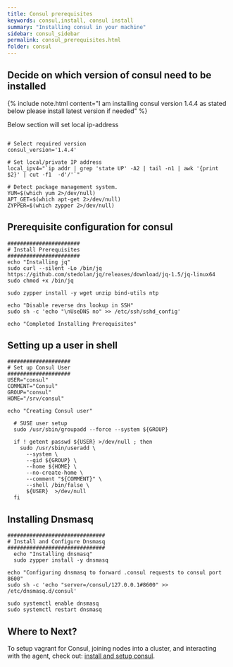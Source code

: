 ```yaml
---
title: Consul prerequisites
keywords: consul,install, consul install
summary: "Installing consul in your machine"
sidebar: consul_sidebar
permalink: consul_prerequisites.html
folder: consul
---
```

## Decide on which version of consul need to be installed 
{% include note.html content="I am installing consul version 1.4.4 as stated below please install latest version if needed" %}
    
Below section will set local ip-address
```shell

# Select required version
consul_version='1.4.4'

# Set local/private IP address
local_ipv4="`ip addr | grep 'state UP' -A2 | tail -n1 | awk '{print $2}' | cut -f1  -d'/'`"

# Detect package management system.
YUM=$(which yum 2>/dev/null)
APT_GET=$(which apt-get 2>/dev/null)
ZYPPER=$(which zypper 2>/dev/null)

```


## Prerequisite configuration for consul

```shell
#######################
# Install Prerequisites
#######################
echo "Installing jq"
sudo curl --silent -Lo /bin/jq https://github.com/stedolan/jq/releases/download/jq-1.5/jq-linux64
sudo chmod +x /bin/jq

sudo zypper install -y wget unzip bind-utils ntp

echo "Disable reverse dns lookup in SSH"
sudo sh -c 'echo "\nUseDNS no" >> /etc/ssh/sshd_config'

echo "Completed Installing Prerequisites"
```

## Setting up a user in shell 

```shell
####################
# Set up Consul User
####################
USER="consul"
COMMENT="Consul"
GROUP="consul"
HOME="/srv/consul"

echo "Creating Consul user"

  # SUSE user setup
  sudo /usr/sbin/groupadd --force --system ${GROUP}

  if ! getent passwd ${USER} >/dev/null ; then
    sudo /usr/sbin/useradd \
      --system \
      --gid ${GROUP} \
      --home ${HOME} \
      --no-create-home \
      --comment "${COMMENT}" \
      --shell /bin/false \
      ${USER}  >/dev/null
  fi

```
## Installing Dnsmasq 
```shell
###############################
# Install and Configure Dnsmasq
###############################
  echo "Installing dnsmasq"
  sudo zypper install -y dnsmasq

echo "Configuring dnsmasq to forward .consul requests to consul port 8600"
sudo sh -c 'echo "server=/consul/127.0.0.1#8600" >> /etc/dnsmasq.d/consul'

sudo systemctl enable dnsmasq
sudo systemctl restart dnsmasq

```


## Where to Next?

To setup vagrant for Consul, joining nodes into a cluster, and
interacting with the agent, check out: [install and setup consul](consul_install_configure_consul.html).